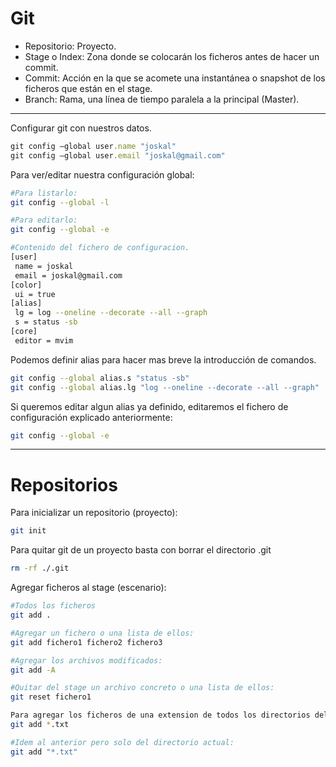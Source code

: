 # Git
* Repositorio: Proyecto.
* Stage o Index: Zona donde se colocar&aacute;n los ficheros antes de hacer un commit.
* Commit: Acci&oacute;n en la que se acomete una instant&aacute;nea o snapshot de los ficheros que est&aacute;n en el stage.
* Branch: Rama, una l&iacute;nea de tiempo paralela a la principal (Master).
- - -
Configurar git con nuestros datos.
```javascript
git config —global user.name "joskal"
git config —global user.email "joskal@gmail.com"
```
Para ver/editar nuestra configuraci&oacute;n global:
```bash
#Para listarlo:
git config --global -l

#Para editarlo:
git config --global -e

#Contenido del fichero de configuracion.
[user]
 name = joskal
 email = joskal@gmail.com
[color]
 ui = true
[alias]
 lg = log --oneline --decorate --all --graph
 s = status -sb
[core]
 editor = mvim
```

Podemos definir alias para hacer mas breve la introducción de comandos.
```bash
git config --global alias.s "status -sb"
git config --global alias.lg "log --oneline --decorate --all --graph"
```

Si queremos editar algun alias ya definido, editaremos el fichero de configuraci&oacute;n explicado anteriormente:
```bash
git config --global -e
```
---

# Repositorios
Para inicializar un repositorio (proyecto):
```bash
git init
```
Para quitar git de un proyecto basta con borrar el directorio .git
```bash
rm -rf ./.git
```
Agregar ficheros al stage (escenario):
```bash
#Todos los ficheros
git add .

#Agregar un fichero o una lista de ellos:
git add fichero1 fichero2 fichero3

#Agregar los archivos modificados:
git add -A

#Quitar del stage un archivo concreto o una lista de ellos:
git reset fichero1

Para agregar los ficheros de una extension de todos los directorios del proyecto:
git add *.txt

#Idem al anterior pero solo del directorio actual:
git add "*.txt"

```
